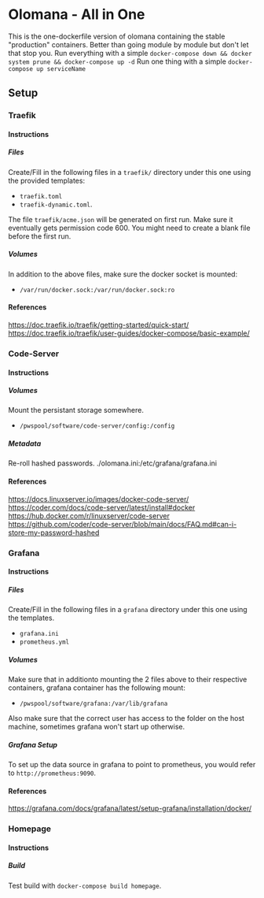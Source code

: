# Olomana - All in One
This is the one-dockerfile version of olomana containing the stable "production" containers.
Better than going module by module but don't let that stop you.
Run everything with a simple `docker-compose down && docker system prune && docker-compose up -d`
Run one thing with a simple `docker-compose up serviceName`

## Setup

### Traefik

#### Instructions

##### Files
Create/Fill in the following files in a `traefik/` directory under this one using the provided templates:
- `traefik.toml`
- `traefik-dynamic.toml`.

The file `traefik/acme.json` will be generated on first run. Make sure it eventually gets permission code 600. You might need to create a blank file before the first run.

##### Volumes
In addition to the above files, make sure the docker socket is mounted:
- `/var/run/docker.sock:/var/run/docker.sock:ro`

#### References
https://doc.traefik.io/traefik/getting-started/quick-start/
https://doc.traefik.io/traefik/user-guides/docker-compose/basic-example/

### Code-Server

#### Instructions

##### Volumes
Mount the persistant storage somewhere.
- `/pwspool/software/code-server/config:/config`

##### Metadata
Re-roll hashed passwords.
./olomana.ini:/etc/grafana/grafana.ini
#### References
https://docs.linuxserver.io/images/docker-code-server/
https://coder.com/docs/code-server/latest/install#docker
https://hub.docker.com/r/linuxserver/code-server
https://github.com/coder/code-server/blob/main/docs/FAQ.md#can-i-store-my-password-hashed

### Grafana

#### Instructions

##### Files
Create/Fill in the following files in a `grafana` directory under this one using the templates.
- `grafana.ini`
- `prometheus.yml`

##### Volumes
Make sure that in additionto mounting the 2 files above to their respective containers, grafana container has the following mount:
- `/pwspool/software/grafana:/var/lib/grafana`

Also make sure that the correct user has access to the folder on the host machine, sometimes grafana won't start up otherwise.

##### Grafana Setup
To set up the data source in grafana to point to prometheus, you would refer to `http://prometheus:9090`.

#### References
https://grafana.com/docs/grafana/latest/setup-grafana/installation/docker/

### Homepage

#### Instructions

##### Build
Test build with `docker-compose build homepage`.
